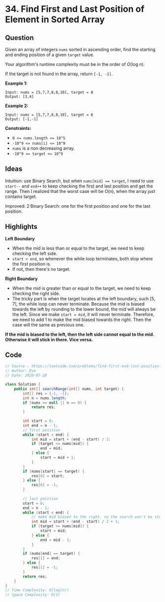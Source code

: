 # 34. Find First and Last Position of Element in Sorted Array

## Question

Given an array of integers `nums` sorted in ascending order, find the starting and ending position of a given `target` value.

Your algorithm's runtime complexity must be in the order of *O*(log *n*).

If the target is not found in the array, return `[-1, -1]`.

**Example 1:**

```
Input: nums = [5,7,7,8,8,10], target = 8
Output: [3,4]
```

**Example 2:**

```
Input: nums = [5,7,7,8,8,10], target = 6
Output: [-1,-1]
```

 

**Constraints:**

- `0 <= nums.length <= 10^5`
- `-10^9 <= nums[i] <= 10^9`
- `nums` is a non decreasing array.
- `-10^9 <= target <= 10^9`

## Ideas

Intuition: use Binary Search, but when `nums[mid] == target`, I need to use `start--` and `end++`  to keep checking the first and last position and get the range. Then I realized that the worst case will be O(n), when the array just contains target. 

Improved: 2 Binary Search: one for the first position and one for the last position. 

## Highlights

**Left Boundary**

* When the mid is less than or equal to the target, we need to keep checking the left side.
* `start < end`, so whenever the while loop terminates, both stop where the first position is. 
* If not, then there's no target.

**Right Boundary**

* When the mid is greater than or equal to the target, we need to keep checking the right side.
* The tricky part is when the target locates at the left boundary, such [5, 7], the while loop can never terminate. Because the mid is biased towards the left by rounding to the lower bound, the mid will always be the left. Since we make `start = mid`, it will never terminate. Therefore, we need to add 1 to make the mid biased towards the right. Then the case will the same as previous one.

**If the mid is biased to the left, then the left side cannot equal to the mid. Otherwise it will stick in there. Vice versa.**

## Code

```java
// Source : https://leetcode.com/problems/find-first-and-last-position-of-element-in-sorted-array/
// Author: Eve
// Date: 2020-07-20

class Solution {
    public int[] searchRange(int[] nums, int target) {
        int[] res = {-1, -1};
        int n = nums.length;
        if (nums == null || n == 0) {
            return res;
        }
        
        int start = 0;
        int end = n - 1;
        // first position
        while (start < end) {
            int mid = start + (end - start) / 2;
            if (target <= nums[mid]) {
                end = mid;
            } else {
                start = mid + 1;
            }
        }
        if (nums[start] == target) {
            res[0] = start;
        } else {
            res[0] = -1;
        }
        
        // last position
        start = 0;
        end = n - 1;
        while (start < end) {
            // make mid biased to the right, so the search won't be stuck.
            int mid = start + (end - start) / 2 + 1;
            if (target >= nums[mid]) {
                start = mid;
            } else {
                end = mid - 1;
            }
        }
        if (nums[end] == target) {
            res[1] = end;
        } else {
            res[1] = -1;
        }
        return res;
    }
}
// Time Complexity: O(log(n))
// Space Complexity: O(1)
```

